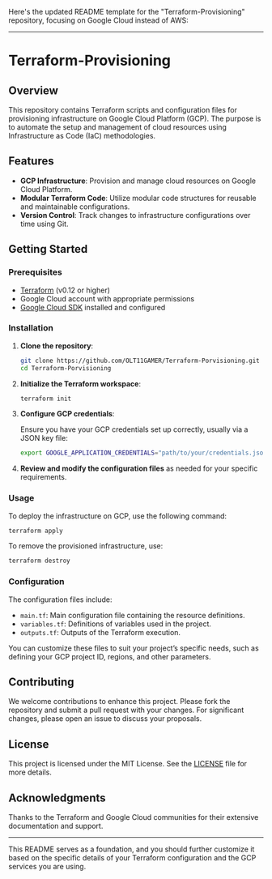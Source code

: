 Here's the updated README template for the "Terraform-Provisioning" repository, focusing on Google Cloud instead of AWS:

---

# Terraform-Provisioning

## Overview

This repository contains Terraform scripts and configuration files for provisioning infrastructure on Google Cloud Platform (GCP). The purpose is to automate the setup and management of cloud resources using Infrastructure as Code (IaC) methodologies.

## Features

- **GCP Infrastructure**: Provision and manage cloud resources on Google Cloud Platform.
- **Modular Terraform Code**: Utilize modular code structures for reusable and maintainable configurations.
- **Version Control**: Track changes to infrastructure configurations over time using Git.

## Getting Started

### Prerequisites

- [Terraform](https://www.terraform.io/downloads.html) (v0.12 or higher)
- Google Cloud account with appropriate permissions
- [Google Cloud SDK](https://cloud.google.com/sdk) installed and configured

### Installation

1. **Clone the repository**:

   ```bash
   git clone https://github.com/OLT11GAMER/Terraform-Porvisioning.git
   cd Terraform-Porvisioning
   ```

2. **Initialize the Terraform workspace**:

   ```bash
   terraform init
   ```

3. **Configure GCP credentials**:

   Ensure you have your GCP credentials set up correctly, usually via a JSON key file:

   ```bash
   export GOOGLE_APPLICATION_CREDENTIALS="path/to/your/credentials.json"
   ```

4. **Review and modify the configuration files** as needed for your specific requirements.

### Usage

To deploy the infrastructure on GCP, use the following command:

```bash
terraform apply
```

To remove the provisioned infrastructure, use:

```bash
terraform destroy
```

### Configuration

The configuration files include:

- `main.tf`: Main configuration file containing the resource definitions.
- `variables.tf`: Definitions of variables used in the project.
- `outputs.tf`: Outputs of the Terraform execution.

You can customize these files to suit your project’s specific needs, such as defining your GCP project ID, regions, and other parameters.

## Contributing

We welcome contributions to enhance this project. Please fork the repository and submit a pull request with your changes. For significant changes, please open an issue to discuss your proposals.

## License

This project is licensed under the MIT License. See the [LICENSE](LICENSE) file for more details.

## Acknowledgments

Thanks to the Terraform and Google Cloud communities for their extensive documentation and support.

---

This README serves as a foundation, and you should further customize it based on the specific details of your Terraform configuration and the GCP services you are using.